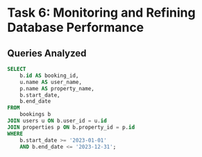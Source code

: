 # Task 6: Monitoring and Refining Database Performance

## Queries Analyzed

```sql
SELECT
    b.id AS booking_id,
    u.name AS user_name,
    p.name AS property_name,
    b.start_date,
    b.end_date
FROM
    bookings b
JOIN users u ON b.user_id = u.id
JOIN properties p ON b.property_id = p.id
WHERE
    b.start_date >= '2023-01-01'
    AND b.end_date <= '2023-12-31';
